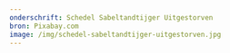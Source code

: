 ```yaml
---
onderschrift: Schedel Sabeltandtijger Uitgestorven
bron: Pixabay.com
image: /img/schedel-sabeltandtijger-uitgestorven.jpg
---
```

